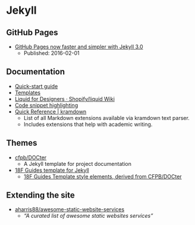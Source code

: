 # Jekyll


## GitHub Pages

- [GitHub Pages now faster and simpler with Jekyll 3.0](https://github.com/blog/2100-github-pages-now-faster-and-simpler-with-jekyll-3-0)
  - Published: 2016-02-01



## Documentation

- [Quick-start guide](https://jekyllrb.com/docs/quickstart/)
- [Templates](https://jekyllrb.com/docs/templates/)
- [Liquid for Designers · Shopify/liquid Wiki](https://github.com/Shopify/liquid/wiki/Liquid-for-Designers)
- [Code snippet highlighting](https://jekyllrb.com/docs/templates/#code-snippet-highlighting)
- [Quick Reference | kramdown](http://kramdown.gettalong.org/quickref.html)
  - List of all Markdown extensions available via kramdown text parser.
  - Includes extensions that help with academic writing.










## Themes

- [cfpb/DOCter](https://github.com/cfpb/DOCter)
  - A Jekyll template for project documentation
- [18F Guides template for Jekyll](https://pages.18f.gov/guides-template/)
  - [18F Guides Template style elements, derived from CFPB/DOCter](https://github.com/18F/guides-style)





## Extending the site

- [aharris88/awesome-static-website-services](https://github.com/aharris88/awesome-static-website-services)
  - _“A curated list of awesome static websites services”_

